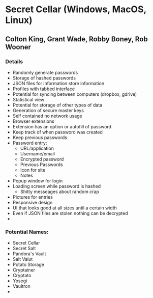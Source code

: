 # Secret Cellar (Windows, MacOS, Linux)

## Colton King, Grant Wade, Robby Boney, Rob Wooner

### Details

- Randomly generate passwords
- Storage of hashed passwords
- JSON files for information store information
- Profiles with tabbed interface
- Potential for syncing between computers (dropbox, gdrive)
- Statistical view
- Potential for storage of other types of data
- Generation of secure master keys
- Self contained no network usage
- Browser extensions
- Extension has an option or autofill of password
- Keep track of when password was created
- Keep previous passwords
- Password entry:
    - URL/application
    - Username/email
    - Encrypted password
    - Previous Passwords
    - Icon for site
    - Notes
- Popup window for login
- Loading screen while password is hashed
    - Shitty messeages about random crap
- Pictures for entries
- Responsive design
- UI that looks good at all sizes until a certain width
- Even if JSON files are stolen nothing can be decrypted
- 

### Potential Names:
- Secret Cellar
- Secret Salt
- Pandora's Vault
- Salt Valut
- Potato Storage
- Cryptainer
- Cryptato
- Yosegi
- Vaultron
- 